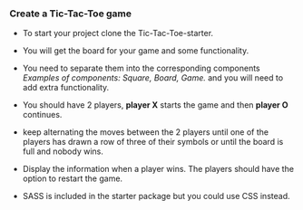 ### Create a Tic-Tac-Toe game

- To start your project clone the Tic-Tac-Toe-starter.
- You will get the board for your game and some functionality.
- You need to separate them into the corresponding components _Examples of components: Square, Board, Game._ and you will need to add extra functionality.
- You should have 2 players, **player X** starts the game and then **player O** continues.
- keep alternating the moves between the 2 players until one of the players has drawn a row of three of their symbols or until the board is full and nobody wins.
- Display the information when a player wins. The players should have the option to restart the game.

-   SASS is included in the starter package but you could use CSS instead.

